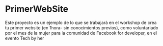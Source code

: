 # PrimerWebSite
Este proyecto es un ejemplo de lo que se trabajará en el workshop de crea tu primer website (en 1hora- sin conocimientos previos), como voluntariado por el mes de la mujer para la comunidad de Facebook for developer, en el evento Tech by her
